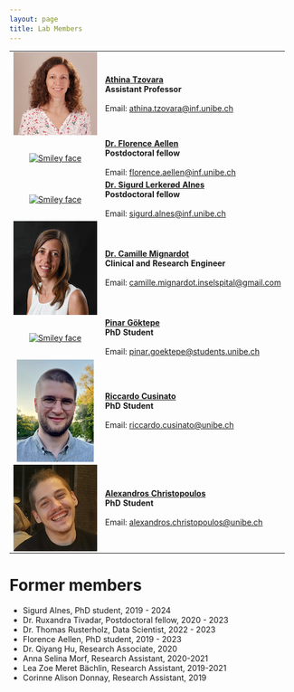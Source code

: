 ```yaml
---
layout: page
title: Lab Members
---
```

|||
|:---:|:---|
|<a href="https://aath0.github.io/menu/atzovara.html"><img align="center" src="https://raw.githubusercontent.com/aath0/aath0.github.io/master/assets/img/AthinaTzovara.JPG" alt="Smiley face"/></a> | **[Athina Tzovara](https://aath0.github.io/menu/atzovara.html)** <br/> **Assistant Professor**<br/><br/>Email: athina.tzovara@inf.unibe.ch|
|<a href="https://aath0.github.io/menu/FAellen.html"><img align="center" src="https://raw.githubusercontent.com/aath0/aath0.github.io/master/assets/img/FlorenceAellen_Picture.jpeg" alt="Smiley face"/> | **[Dr. Florence Aellen](https://aath0.github.io/menu/FAellen.html)** <br/> **Postdoctoral fellow**<br/><br/>Email: florence.aellen@inf.unibe.ch|
|<a href="https://aath0.github.io/menu/salnes.html"><img align="center" src="https://raw.githubusercontent.com/aath0/aath0.github.io/master/assets/img/AlnesSigurd_Picture.jpg" alt="Smiley face"/> | **[Dr. Sigurd Lerkerød Alnes](https://aath0.github.io/menu/salnes.html)** <br/> **Postdoctoral fellow**<br/><br/>Email: sigurd.alnes@inf.unibe.ch|
 |<a href="https://aath0.github.io/menu/cmignardot.html"><img align="center" src="https://raw.githubusercontent.com/aath0/aath0.github.io/master/assets/img/CamilleMignardot.jpg" alt="Smiley face"/> | **[Dr. Camille Mignardot](https://aath0.github.io/menu/cmignardot.html)** <br/> **Clinical and Research Engineer**<br/><br/>Email: camille.mignardot.inselspital@gmail.com |
|<a href="https://aath0.github.io/menu/pgoektepe.html"><img align="center" src="https://raw.githubusercontent.com/aath0/aath0.github.io/master/assets/img/GoktepePinar_Picture.jpg" alt="Smiley face"/> | **[Pinar Göktepe](https://aath0.github.io/menu/pgoektepe.html)** <br/> **PhD Student**<br/><br/>Email: pinar.goektepe@students.unibe.ch|
 |<a href="https://aath0.github.io/menu/rcusinato.html"><img align="center" src="https://raw.githubusercontent.com/aath0/aath0.github.io/master/assets/img/RiccardoCusinato_Picture.png" alt="Smiley face"/> | **[Riccardo Cusinato](https://aath0.github.io/menu/rcusinato.html)** <br/> **PhD Student**<br/><br/>Email: riccardo.cusinato@unibe.ch|
  |<a href="https://aath0.github.io/menu/achristopoulos.html"><img align="center" src="https://raw.githubusercontent.com/aath0/aath0.github.io/master/assets/img/AlexandrosChristopoulos.jpg" alt="Smiley face"/> | **[Alexandros Christopoulos](https://aath0.github.io/menu/achristopoulos.html)** <br/> **PhD Student**<br/><br/>Email: alexandros.christopoulos@unibe.ch|


# Former members
 * Sigurd Alnes, PhD student, 2019 - 2024
 * Dr. Ruxandra Tivadar, Postdoctoral fellow, 2020 - 2023
 * Dr. Thomas Rusterholz, Data Scientist, 2022 - 2023
 * Florence Aellen, PhD student, 2019 - 2023
 * Dr. Qiyang Hu, Research Associate, 2020
 * Anna Selina Morf, Research Assistant, 2020-2021
 * Lea Zoe Meret Bächlin, Research Assistant, 2019-2021
 * Corinne Alison Donnay, Research Assistant, 2019



 

